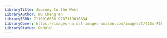 ```yaml
---
LibraryTitle: Journey to the West
LibraryAuthor: Wu Cheng'en
LibraryISBN: 7119016636 9787119016634
LibraryCover: https://images-na.ssl-images-amazon.com/images/I/41So-FICTjL._SY300_.jpg
LibraryStatus: OnHold
---
```


